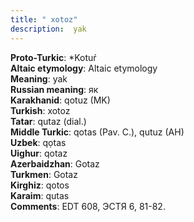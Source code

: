 ```yaml
---
title: " xotoz"
description:  yak
---
```


<strong>Proto-Turkic</strong>:  *Kotuŕ<br>
<strong>Altaic etymology</strong>:  Altaic etymology<br>
<strong>Meaning</strong>:  yak<br>
<strong>Russian meaning</strong>:  як<br>
<strong>Karakhanid</strong>:  qotuz (MK)<br>
<strong>Turkish</strong>:  xotoz<br>
<strong>Tatar</strong>:  qutaz (dial.)<br>
<strong>Middle Turkic</strong>:  qotas (Pav. C.), qutuz (AH)<br>
<strong>Uzbek</strong>:  qọtas<br>
<strong>Uighur</strong>:  qotaz<br>
<strong>Azerbaidzhan</strong>:  Gotaz<br>
<strong>Turkmen</strong>:  Gotaz<br>
<strong>Kirghiz</strong>:  qotos<br>
<strong>Karaim</strong>:  qutas<br>
<strong>Comments</strong>:  EDT 608, ЭСТЯ 6, 81-82.<br>


